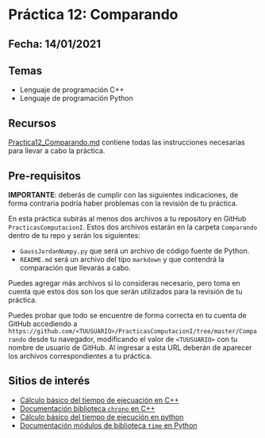 # Práctica 12: Comparando

## Fecha: 14/01/2021

## Temas
* Lenguaje de programación C++
* Lenguaje de programación Python

## Recursos

[Practica12_Comparando.md](Practica12_Comparando.md) contiene todas las instrucciones necesarias para llevar a cabo la práctica.

## Pre-requisitos

**IMPORTANTE**: deberás de cumplir con las siguientes indicaciones, de forma contraria podría haber problemas con la revisión de tu práctica.

En esta práctica subirás al menos dos archivos a tu repository en GitHub `PracticasComputacionI`. Estos dos archivos estarán en la carpeta `Comparando` dentro de tu repo y serán los siguientes:
* `GaussJordanNumpy.py` que será un archivo de código fuente de Python.
* `README.md` será un archivo del tipo `markdown` y que contendrá la comparación que llevarás a cabo.

Puedes agregar más archivos si lo consideras necesario, pero toma en cuenta que estos dos son los que serán utilizados para la revisión de tu práctica.

Puedes probar que todo se encuentre de forma correcta en tu cuenta de GitHub accediendo a `https://github.com/<TUUSUARIO>/PracticasComputacionI/tree/master/Comparando` desde tu navegador, modificando el valor de `<TUUSUARIO>` con tu nombre de usuario de GitHub. Al ingresar a esta URL deberán de aparecer los archivos correspondientes a tu práctica.

## Sitios de interés

* [Cálculo básico del tiempo de ejecuación en C++](https://www.geeksforgeeks.org/measure-execution-time-function-cpp/)
* [Documentación biblioteca `chrono` en C++](https://www.cplusplus.com/reference/chrono/)
* [Cálculo básico del tiempo de ejecución en python](https://stackoverflow.com/questions/7370801/how-to-measure-elapsed-time-in-python#answers)
* [Documentación módulos de biblioteca `time` en Python](https://docs.python.org/3/library/time.html)
